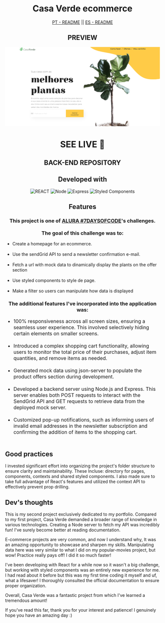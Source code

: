 <div style="text-align: center">
    <h1>Casa Verde ecommerce</h1>
    <div ><a href='./README.pt-br.md' style='cursor: pointer'>PT - README</a> || <a href='./README.es.md'style='cursor: pointer'>ES - README</a></div>
</div>

<div style="text-align: center">
    <h2>PREVIEW</h2>
    <img src='public/assets/casaverde-preview.png' alt='deployed preview' target='_blank'></img>
    <h1><a style='text-decoration: none; text-transform: uppercase' href='https://willowy-sopapillas-7e536a.netlify.app/' target='_blank'>SEE LIVE 🚀</a></h1>
    <h2><a style='text-decoration: none; text-transform: uppercase' href='https://github.com/itsdamel/casaverde-public-server' target='_blank'>BACK-END Repository</a></h2>
</div>

<div style="text-align: center">
    <h2>Developed with</h2>
    <img alt='REACT' src='https://img.shields.io/badge/React-20232A?style=for-the-badge&logo=react&logoColor=61DAFB'>
    <img alt='Node' src='https://img.shields.io/badge/Node.js-43853D?style=for-the-badge&logo=node.js&logoColor=white'>
    <img alt='Express' src='https://img.shields.io/badge/Express.js-404D59?style=for-the-badge'>
    <img alt='Styled Components' src='https://img.shields.io/badge/styled--components-DB7093?style=for-the-badge&logo=styled-components&logoColor=white'>

</div>

<div style="text-align: center">
    <h2>Features</h2>
    <h3>
        This project is one of <a href='https://alura-7dayscode.vercel.app/' target='_blank'>ALURA #7DAYSOFCODE</a>'s challenges.<br><br> The goal of this challenge was to:
    </h3>     
    <ul style="text-align: left">
        <li>Create a homepage for an ecommerce.</li><br>
        <li>Use the sendGrid API to send a newsletter confirmation e-mail.</li><br>
        <li>Fetch a url with mock data to dinamically display the plants on the offer section</li><br>
        <li>Use styled components to style de page.</li><br>
        <li>Make a filter so users can manipulate how data is displayed</li>
    </ul>
    
</div>

<div style="text-align: center">
    <h3>
        The additional features I've incorporated into the application was:
    </h3>     
    <ul style="text-align: left; font-size: 16px">
        <li>100% responsiveness across all screen sizes, ensuring a seamless user experience. This involved selectively hiding certain elements on smaller screens.</li><br>
        <li> Introduced a complex shopping cart functionality, allowing users to monitor the total price of their purchases, adjust item quantities, and remove items as needed.</li>  <br>
        <li>  Generated mock data using json-server to populate the product offers section during development.</li><br>
        <li> Developed a backend server using Node.js and Express. This server enables both POST requests to interact with the SendGrid API and GET requests to retrieve data from the deployed mock server.</li><br>
        <li> Customized pop-up notifications, such as informing users of invalid email addresses in the newsletter subscription and confirming the addition of items to the shopping cart.</li><br>     
    </ul>
    
</div>

<div>
    <h2>Good practices</h2>
    <p>I invested significant effort into organizing the project's folder structure to ensure clarity and maintainability. These Incluse: directory for pages, components, contexts and shared styled components. I also made sure to take full advantage of React's features and utilized the context API to effectively prevent prop drilling.</p>
</div>

<div>
    <h2>Dev's thoughts</h2>
    <p>This is my second project exclusively dedicated to my portfolio. Compared to my first project, Casa Verde demanded a broader range of knowledge in various technologies. Creating a Node server to fetch my API was incredibly fun! I've surely become better at reading documentation.</p>
    <p>E-commerce projects are very common, and now I understand why, It was an amazing opportunity to showcase and sharpen my skills. Manipulating data here was very similar to what I did on my popular-movies project, but wow! Practice really pays off! I did it so much faster!</p> 
    <p>I've been developing with React for a while now so it wasn't a big challenge, but working with styled components was an entirely new experience for me. I had read about it before but this was my first time coding it myself and uf, what a lifesaver! I thoroughly consulted the official documentation to ensure proper organization.</p>   
    <p>Overall, Casa Verde was a fantastic project from which I've learned a tremendous amount!</p>
    <p>If you've read this far, thank you for your interest and patience! I genuinely hope you have an amazing day :)</p>

</div>

